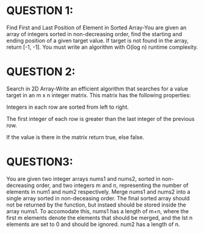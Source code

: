 # QUESTION 1:
Find First and Last Position of Element in Sorted Array-You are given an array of integers sorted in non-decreasing order, find the starting and ending position of a given target value. If target is not found in the array, return [-1, -1]. You must write an algorithm with O(log n) runtime complexity.

# QUESTION 2:
Search in 2D Array-Write an efficient algorithm that searches for a value target in an m x n integer matrix. This matrix has the following properties:

Integers in each row are sorted from left to right.

The first integer of each row is greater than the last integer of the previous row.

If the value is there in the matrix return true, else false.

# QUESTION3:
You are given two integer arrays nums1 and nums2, sorted in non-decreasing order, and two integers m and n, representing the number of elements in num1 and num2 respectively.
Merge nums1 and nums2 into a single array sorted in non-deceasing order.
The final sorted array should not be returned by the function, but instaed should be stored inside the array nums1. To accomodate this, nums1 has a length of m+n, where the first m elements denote the elements that should be merged, and the lst n elements are set to 0 and should be ignored. num2 has a length of n.